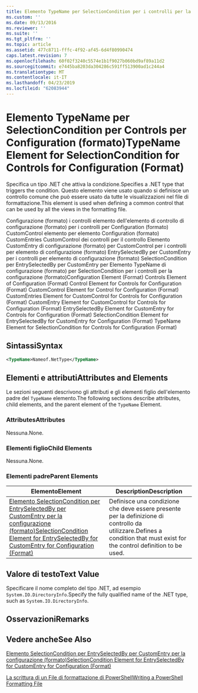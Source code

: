 ```yaml
---
title: Elemento TypeName per SelectionCondition per i controlli per la configurazione (formato) | Microsoft Docs
ms.custom: ''
ms.date: 09/13/2016
ms.reviewer: ''
ms.suite: ''
ms.tgt_pltfrm: ''
ms.topic: article
ms.assetid: 477c8711-fffc-4f92-af45-6d4f80990474
caps.latest.revision: 7
ms.openlocfilehash: 60f02f3240c5574e1b1f9027b060bd9af89a11d2
ms.sourcegitcommit: e7445ba8203da304286c591ff513900ad1c244a4
ms.translationtype: MT
ms.contentlocale: it-IT
ms.lasthandoff: 04/23/2019
ms.locfileid: "62083944"
---
```

# <a name="typename-element-for-selectioncondition-for-controls-for-configuration-format"></a><span data-ttu-id="0921a-102">Elemento TypeName per SelectionCondition per Controls per Configuration (formato)</span><span class="sxs-lookup"><span data-stu-id="0921a-102">TypeName Element for SelectionCondition for Controls for Configuration (Format)</span></span>

<span data-ttu-id="0921a-103">Specifica un tipo .NET che attiva la condizione.</span><span class="sxs-lookup"><span data-stu-id="0921a-103">Specifies a .NET type that triggers the condition.</span></span> <span data-ttu-id="0921a-104">Questo elemento viene usato quando si definisce un controllo comune che può essere usato da tutte le visualizzazioni nel file di formattazione.</span><span class="sxs-lookup"><span data-stu-id="0921a-104">This element is used when defining a common control that can be used by all the views in the formatting file.</span></span>

<span data-ttu-id="0921a-105">Configurazione (formato) i controlli elemento dell'elemento di controllo di configurazione (formato) per i controlli per Configuration (formato) CustomControl elemento per elemento Configuration (formato) CustomEntries CustomControl dei controlli per il controllo Elemento CustomEntry di configurazione (formato) per CustomControl per i controlli per elemento di configurazione (formato) EntrySelectedBy per CustomEntry per i controlli per elemento di configurazione (formato) SelectionCondition per EntrySelectedBy per CustomEntry per Elemento TypeName di configurazione (formato) per SelectionCondition per i controlli per la configurazione (formato)</span><span class="sxs-lookup"><span data-stu-id="0921a-105">Configuration Element (Format) Controls Element of Configuration (Format) Control Element for Controls for Configuration (Format) CustomControl Element for Control for Configuration (Format) CustomEntries Element for CustomControl for Controls for Configuration (Format) CustomEntry Element for CustomControl for Controls for Configuration (Format) EntrySelectedBy Element for CustomEntry for Controls for Configuration (Format) SelectionCondition Element for EntrySelectedBy for CustomEntry for Configuration (Format) TypeName Element for SelectionCondition for Controls for Configuration (Format)</span></span>

## <a name="syntax"></a><span data-ttu-id="0921a-106">Sintassi</span><span class="sxs-lookup"><span data-stu-id="0921a-106">Syntax</span></span>

```xml
<TypeName>Nameof.NetType</TypeName>

```

## <a name="attributes-and-elements"></a><span data-ttu-id="0921a-107">Elementi e attributi</span><span class="sxs-lookup"><span data-stu-id="0921a-107">Attributes and Elements</span></span>

<span data-ttu-id="0921a-108">Le sezioni seguenti descrivono gli attributi e gli elementi figlio dell'elemento padre del `TypeName` elemento.</span><span class="sxs-lookup"><span data-stu-id="0921a-108">The following sections describe attributes, child elements, and the parent element of the `TypeName` Element.</span></span>

### <a name="attributes"></a><span data-ttu-id="0921a-109">Attributes</span><span class="sxs-lookup"><span data-stu-id="0921a-109">Attributes</span></span>

<span data-ttu-id="0921a-110">Nessuna.</span><span class="sxs-lookup"><span data-stu-id="0921a-110">None.</span></span>

### <a name="child-elements"></a><span data-ttu-id="0921a-111">Elementi figlio</span><span class="sxs-lookup"><span data-stu-id="0921a-111">Child Elements</span></span>

<span data-ttu-id="0921a-112">Nessuna.</span><span class="sxs-lookup"><span data-stu-id="0921a-112">None.</span></span>

### <a name="parent-elements"></a><span data-ttu-id="0921a-113">Elementi padre</span><span class="sxs-lookup"><span data-stu-id="0921a-113">Parent Elements</span></span>

|<span data-ttu-id="0921a-114">Elemento</span><span class="sxs-lookup"><span data-stu-id="0921a-114">Element</span></span>|<span data-ttu-id="0921a-115">Description</span><span class="sxs-lookup"><span data-stu-id="0921a-115">Description</span></span>|
|-------------|-----------------|
|[<span data-ttu-id="0921a-116">Elemento SelectionCondition per EntrySelectedBy per CustomEntry per la configurazione (formato)</span><span class="sxs-lookup"><span data-stu-id="0921a-116">SelectionCondition Element for EntrySelectedBy for CustomEntry for Configuration (Format)</span></span>](./selectioncondition-element-for-entryselectedby-for-controls-for-configuration-format.md)|<span data-ttu-id="0921a-117">Definisce una condizione che deve essere presente per la definizione di controllo da utilizzare.</span><span class="sxs-lookup"><span data-stu-id="0921a-117">Defines a condition that must exist for the control definition to be used.</span></span>|

## <a name="text-value"></a><span data-ttu-id="0921a-118">Valore di testo</span><span class="sxs-lookup"><span data-stu-id="0921a-118">Text Value</span></span>

<span data-ttu-id="0921a-119">Specificare il nome completo del tipo .NET, ad esempio `System.IO.DirectoryInfo`.</span><span class="sxs-lookup"><span data-stu-id="0921a-119">Specify the fully qualified name of the .NET type, such as `System.IO.DirectoryInfo`.</span></span>

## <a name="remarks"></a><span data-ttu-id="0921a-120">Osservazioni</span><span class="sxs-lookup"><span data-stu-id="0921a-120">Remarks</span></span>

## <a name="see-also"></a><span data-ttu-id="0921a-121">Vedere anche</span><span class="sxs-lookup"><span data-stu-id="0921a-121">See Also</span></span>

[<span data-ttu-id="0921a-122">Elemento SelectionCondition per EntrySelectedBy per CustomEntry per la configurazione (formato)</span><span class="sxs-lookup"><span data-stu-id="0921a-122">SelectionCondition Element for EntrySelectedBy for CustomEntry for Configuration (Format)</span></span>](./selectioncondition-element-for-entryselectedby-for-controls-for-configuration-format.md)

[<span data-ttu-id="0921a-123">La scrittura di un File di formattazione di PowerShell</span><span class="sxs-lookup"><span data-stu-id="0921a-123">Writing a PowerShell Formatting File</span></span>](./writing-a-powershell-formatting-file.md)
